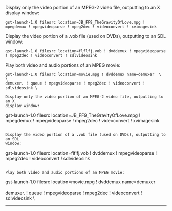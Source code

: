 
Display only the video portion of an MPEG-2 video file, outputting to an X
display window:

```
gst-launch-1.0 filesrc location=JB_FF9_TheGravityOfLove.mpg ! mpegdemux ! mpegvideoparse ! mpeg2dec ! videoconvert ! xvimagesink
```

Display the video portion of a .vob file (used on DVDs), outputting to an SDL
window:

```
gst-launch-1.0 filesrc location=flflfj.vob ! dvddemux ! mpegvideoparse ! mpeg2dec ! videoconvert ! sdlvideosink
```

Play both video and audio portions of an MPEG movie:

```
gst-launch-1.0 filesrc location=movie.mpg ! dvddemux name=demuxer  \
\
demuxer. ! queue ! mpegvideoparse ! mpeg2dec ! videoconvert ! sdlvideosink \

Display only the video portion of an MPEG-2 video file, outputting to an X
display window:

```
gst-launch-1.0 filesrc location=JB_FF9_TheGravityOfLove.mpg ! mpegdemux ! mpegvideoparse ! mpeg2dec ! videoconvert ! xvimagesink
```

Display the video portion of a .vob file (used on DVDs), outputting to an SDL
window:

```
gst-launch-1.0 filesrc location=flflfj.vob ! dvddemux ! mpegvideoparse ! mpeg2dec ! videoconvert ! sdlvideosink
```

Play both video and audio portions of an MPEG movie:

```
gst-launch-1.0 filesrc location=movie.mpg ! dvddemux name=demuxer  \
\
demuxer. ! queue ! mpegvideoparse ! mpeg2dec ! videoconvert ! sdlvideosink \

---

